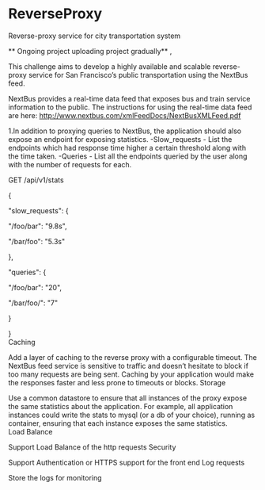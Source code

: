 # ReverseProxy

Reverse-proxy service for city transportation system

** Ongoing project uploading project gradually** ,

This challenge aims to develop a highly available and scalable reverse-proxy service for San Francisco’s public transportation using the NextBus feed.

NextBus provides a real-time data feed that exposes bus and train service information to the public. The instructions for using the real-time data feed are here: http://www.nextbus.com/xmlFeedDocs/NextBusXMLFeed.pdf

1.In addition to proxying queries to NextBus, the application should also expose an endpoint for exposing statistics. -Slow_requests - List the endpoints which had response time higher a certain threshold along with the time taken. -Queries - List all the endpoints queried by the user along with the number of requests for each.

GET /api/v1/stats

{

 "slow_requests": {

   "/foo/bar": "9.8s",

   "/bar/foo": "5.3s"

 },

 "queries": {

   "/foo/bar": "20",

   "/bar/foo/": "7"

 }

}<br/>
Caching

Add a layer of caching to the reverse proxy with a configurable timeout. 
The NextBus feed service is sensitive to traffic and doesn’t hesitate to block if 
too many requests are being sent. 
Caching by your application would make the responses faster and less prone to timeouts or blocks.
Storage

Use a common datastore to ensure that all instances of the proxy expose the same statistics about the application.
For example, all application instances could write the stats to mysql (or a db of your choice), 
running as container, 
ensuring that each instance exposes the same statistics.<br/>
Load Balance

Support Load Balance of the http requests
Security<br/>

Support Authentication or HTTPS support for the front end
Log requests<br/>

Store the logs for monitoring
